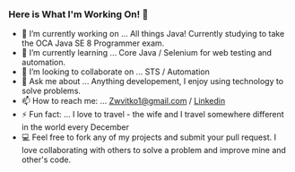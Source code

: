 ### Here is What I'm Working On! 👋


- 🔭 I’m currently working on ... All things Java! Currently studying to take the OCA Java SE 8 Programmer exam. 
- 🌱 I’m currently learning ... Core Java / Selenium for web testing and automation.
- 👯 I’m looking to collaborate on ... STS / Automation
- 💬 Ask me about ... Anything developement, I enjoy using technology to solve problems.
- 📫 How to reach me: ... Zwvitko1@gmail.com / [Linkedin](https://www.linkedin.com/in/zachery-vitko-438058139/)
- ⚡ Fun fact: ... I love to travel - the wife and I travel somewhere different in the world every December
- 💻 Feel free to fork any of my projects and submit your pull request. I love collaborating with others to solve a problem and improve mine and other's code.
